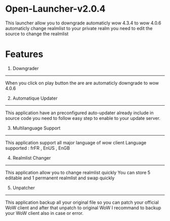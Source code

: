 Open-Launcher-v2.0.4
===========================

This launcher allow you to downgrade automaticly wow 4.3.4 to wow 4.0.6 
automaticly change realmlist to your private realm
you need to edit the source to change the realmlist

Features
========
1) Downgrader<br/>
---
When you click on play button the are are automaticly downgrade to wow 4.0.6

2) Automatique Updater<br/>
---
This application have an preconfigured auto-updater already include in source code
you need to follow easy step to enable to your update server.

3) Multilanguage Support<br/>
---
This application support all major language of wow client
Language supported : frFR , EnUS , EnGB

4) Realmlist Changer<br/>
---
This application allow you to change realmlist quickly 
You can store 5 editable and 1 permanent realmlist and swap quickly 

5) Unpatcher<br/>
---
This application backup all your original file so you can patch your official WoW client and after that unpatch to original WoW 
I recommand to backup your WoW client also in case or error.